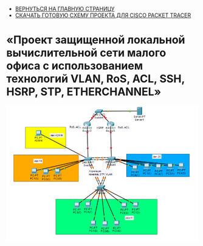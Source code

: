 - [ВЕРНУТЬСЯ НА ГЛАВНУЮ СТРАНИЦУ](https://github.com/Art1shock/otus-networks)  
- [СКАЧАТЬ ГОТОВУЮ СХЕМУ ПРОЕКТА ДЛЯ CISCO PACKET TRACER](https://github.com/Art1shock/images/raw/main/%D0%9F%D1%80%D0%BE%D0%B5%D0%BA%D1%82.pkt)

# «Проект защищенной локальной вычислительной сети малого офиса с использованием технологий VLAN, RoS, ACL, SSH, HSRP, STP, ETHERCHANNEL»

![](https://github.com/Art1shock/images/blob/main/Project/%D0%A1%D1%85%D0%B5%D0%BC%D0%B0%20%D0%BF%D1%80%D0%BE%D0%B5%D0%BA%D1%82.png)
